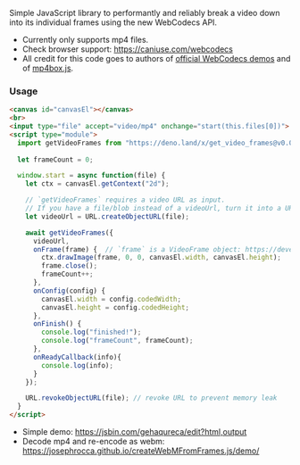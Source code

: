 Simple JavaScript library to performantly and reliably break a video down into its individual frames using the new WebCodecs API.

 * Currently only supports mp4 files.
 * Check browser support: https://caniuse.com/webcodecs
 * All credit for this code goes to authors of [official WebCodecs demos](https://w3c.github.io/webcodecs/samples/video-decode-display/) and of [mp4box.js](https://github.com/gpac/mp4box.js/).

### Usage
```html
<canvas id="canvasEl"></canvas>
<br>
<input type="file" accept="video/mp4" onchange="start(this.files[0])">
<script type="module">
  import getVideoFrames from "https://deno.land/x/get_video_frames@v0.0.9/mod.js"
  
  let frameCount = 0;

  window.start = async function(file) {
    let ctx = canvasEl.getContext("2d"); 

    // `getVideoFrames` requires a video URL as input.
    // If you have a file/blob instead of a videoUrl, turn it into a URL like this:
    let videoUrl = URL.createObjectURL(file);

    await getVideoFrames({
      videoUrl,
      onFrame(frame) {  // `frame` is a VideoFrame object: https://developer.mozilla.org/en-US/docs/Web/API/VideoFrame
        ctx.drawImage(frame, 0, 0, canvasEl.width, canvasEl.height);
        frame.close();
        frameCount++;
      },
      onConfig(config) {
        canvasEl.width = config.codedWidth;
        canvasEl.height = config.codedHeight;
      },
      onFinish() {
        console.log("finished!");
        console.log("frameCount", frameCount);
      },
      onReadyCallback(info){
        console.log(info);
      }
    });

    URL.revokeObjectURL(file); // revoke URL to prevent memory leak
  }
</script> 
```

 * Simple demo: https://jsbin.com/gehaqureca/edit?html,output
 * Decode mp4 and re-encode as webm: https://josephrocca.github.io/createWebMFromFrames.js/demo/
